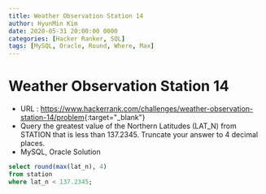 ```yaml
---
title: Weather Observation Station 14
author: HyunMin Kim
date: 2020-05-31 20:00:00 0000
categories: [Hacker Ranker, SQL]
tags: [MySQL, Oracle, Round, Where, Max]
---
```


# Weather Observation Station 14

- URL : <https://www.hackerrank.com/challenges/weather-observation-station-14/problem>{:target="_blank"}
- Query the greatest value of the Northern Latitudes (LAT_N) from STATION that is less than 137.2345. Truncate your answer to 4 decimal places.
- MySQL, Oracle Solution

```sql
select round(max(lat_n), 4)
from station
where lat_n < 137.2345;
```